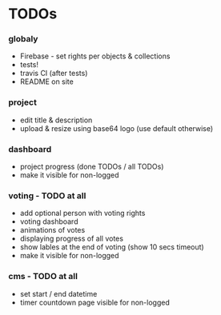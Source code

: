 # TODOs

### globaly

- Firebase - set rights per objects & collections
- tests!
- travis CI (after tests)
- README on site

### project

- edit title & description
- upload & resize using base64 logo (use default otherwise)

### dashboard

- project progress (done TODOs / all TODOs)
- make it visible for non-logged

### voting - TODO at all

- add optional person with voting rights
- voting dashboard
- animations of votes
- displaying progress of all votes
- show lables at the end of voting (show 10 secs timeout)
- make it visible for non-logged

### cms - TODO at all

- set start / end datetime
- timer countdown page visible for non-logged
